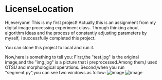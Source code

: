 # LicenseLocation

Hi,everyone!
This is my first project!
Actually,this is an assignment from my digital image processing experiment class.
Through thinking about algorithm ideas and the process of constantly adjusting parameters by myself, I successfully completed this project.


You can clone this project to local and run it.

Now,here is something to tell you:
First,the "test.jpg" is the original image,and the "img.jpg" is a picture that i preprocessed.Among them,I used OTSU and morphological operations.
Second,when you run "segment.py",you can see two windows as follow:
![image](https://user-images.githubusercontent.com/76271045/147907507-0ea9bad0-ca20-499a-acd5-294fcc067569.png)
![image](https://user-images.githubusercontent.com/76271045/147907606-543f6e1b-bd84-49d4-863b-42b4b9b14efa.png)
